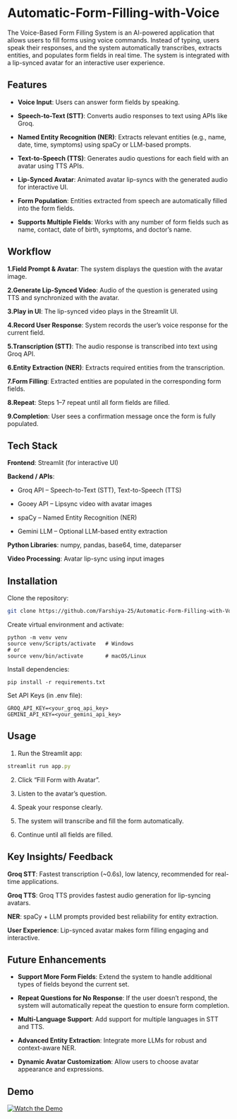 # Automatic-Form-Filling-with-Voice

The Voice-Based Form Filling System is an AI-powered application that allows users to fill forms using voice commands. Instead of typing, users speak their responses, and the system automatically transcribes, extracts entities, and populates form fields in real time. The system is integrated with a lip-synced avatar for an interactive user experience.

## Features

- **Voice Input**: Users can answer form fields by speaking.

- **Speech-to-Text (STT)**: Converts audio responses to text using APIs like Groq.

- **Named Entity Recognition (NER)**: Extracts relevant entities (e.g., name, date, time, symptoms) using spaCy or LLM-based prompts.

- **Text-to-Speech (TTS)**: Generates audio questions for each field with an avatar using TTS APIs.

- **Lip-Synced Avatar**: Animated avatar lip-syncs with the generated audio for interactive UI.

- **Form Population**: Entities extracted from speech are automatically filled into the form fields.

- **Supports Multiple Fields**: Works with any number of form fields such as name, contact, date of birth, symptoms, and doctor’s name.

## Workflow

**1.Field Prompt & Avatar**: The system displays the question with the avatar image.

**2.Generate Lip-Synced Video**: Audio of the question is generated using TTS and synchronized with the avatar.

**3.Play in UI**: The lip-synced video plays in the Streamlit UI.

**4.Record User Response**: System records the user’s voice response for the current field.

**5.Transcription (STT)**: The audio response is transcribed into text using Groq API.

**6.Entity Extraction (NER)**: Extracts required entities from the transcription.

**7.Form Filling**: Extracted entities are populated in the corresponding form fields.

**8.Repeat**: Steps 1–7 repeat until all form fields are filled.

**9.Completion**: User sees a confirmation message once the form is fully populated.
## Tech Stack

**Frontend**: Streamlit (for interactive UI)

**Backend / APIs**:

- Groq API – Speech-to-Text (STT), Text-to-Speech (TTS)

- Gooey API – Lipsync video with avatar images

- spaCy – Named Entity Recognition (NER)

- Gemini LLM – Optional LLM-based entity extraction

**Python Libraries**: numpy, pandas, base64, time, dateparser

**Video Processing**: Avatar lip-sync using input images


## Installation

Clone the repository:

```bash
git clone https://github.com/Farshiya-25/Automatic-Form-Filling-with-Voice
```

Create virtual environment and activate:
```
python -m venv venv
source venv/Scripts/activate   # Windows
# or
source venv/bin/activate       # macOS/Linux
```

Install dependencies:
```
pip install -r requirements.txt
```

Set API Keys (in .env file):
```
GROQ_API_KEY=<your_groq_api_key>
GEMINI_API_KEY=<your_gemini_api_key>
```
## Usage
1. Run the Streamlit app:
```javascript
streamlit run app.py
```
2. Click “Fill Form with Avatar”.

3. Listen to the avatar’s question.

4. Speak your response clearly.

5. The system will transcribe and fill the form automatically.

6. Continue until all fields are filled.

## Key Insights/ Feedback

**Groq STT**: Fastest transcription (~0.6s), low latency, recommended for real-time applications.

**Groq TTS**: Groq TTS provides fastest audio generation for lip-syncing avatars.

**NER**: spaCy + LLM prompts provided best reliability for entity extraction.

**User Experience**: Lip-synced avatar makes form filling engaging and interactive.

## Future Enhancements

- **Support More Form Fields**: Extend the system to handle additional types of fields beyond the current set.

- **Repeat Questions for No Response**: If the user doesn’t respond, the system will automatically repeat the question to ensure form completion.

- **Multi-Language Support**: Add support for multiple languages in STT and TTS.

- **Advanced Entity Extraction**: Integrate more LLMs for robust and context-aware NER.

- **Dynamic Avatar Customization**: Allow users to choose avatar appearance and expressions.

## Demo

[![Watch the Demo](https://img.youtube.com/vi/VIDEO_ID/0.jpg)](https://drive.google.com/file/d/1my_MlWIBZ6ClArSdQ6ZKn19kBnt5OVSN/view?usp=sharing)


